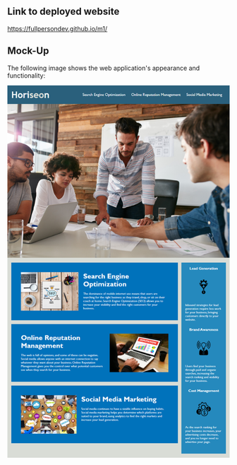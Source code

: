 ## Link to deployed website

https://fullpersondev.github.io/m1/

## Mock-Up

The following image shows the web application's appearance and functionality:

![The Horiseon webpage includes a navigation bar, a header image, and cards with text and images at the bottom of the page.](./images/01-html-css-git-homework-demo.png)
